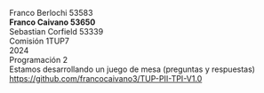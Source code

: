 Franco Berlochi 53583 <br>
<b>Franco Caivano 53650</b> <br>
Sebastian Corfield 53339<br>
Comisión 1TUP7 <br>
2024<br>
Programación 2 <br>
Estamos desarrollando un juego de mesa (preguntas y respuestas)<br>
https://github.com/francocaivano3/TUP-PII-TPI-V1.0
